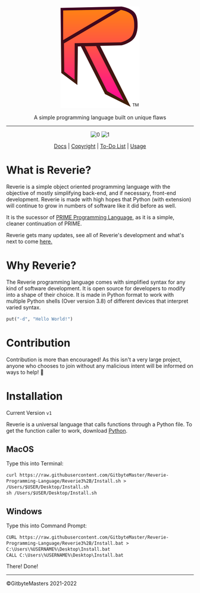 <div align="center">

![logo](https://raw.githubusercontent.com/GitbyteMaster/Reverie-Programming-Language/Reverie3%2B/assets/newlogo.svg)

A simple programming language built on unique flaws

------

![0](https://img.shields.io/badge/Complete-No-red) ![1](https://img.shields.io/badge/Platforms-Unix%20%7C%20Windows-success)

[Docs]() | [Copyright](https://github.com/GitbyteMaster/Reverie-Programming-Language/blob/main/LICENSE.md) | [To-Do List](https://github.com/GitbyteMaster/Reverie-Programming-Language/blob/Reverie3%2B/TODO.md) | [Usage](https://github.com/GitbyteMaster/Reverie-Programming-Language/blob/Reverie3%2B/Usage.md)

</div>



# What is Reverie?
Reverie is a simple object oriented programming language with the objective of mostly simplifying back-end, and if necessary, front-end development. Reverie is made with high hopes that Python (with extension) will continue to grow in numbers of software like it did before as well.

It is the sucessor of [PRIME Programming Language](https://github.com/GitbyteMaster/PRIME-Lang), as it is a simple, cleaner continuation of PRIME.

Reverie gets many updates, see all of Reverie's development and what's next to come [here.](https://github.com/GitbyteMaster/Reverie-Programming-Language/blob/main/TODO.md)


# Why Reverie?
The Reverie programming language comes with simplified syntax for any kind of software development. It is open source for developers to modify into a shape of their choice. It is made in Python format to work with multiple Python shells (Over version 3.8) of different devices that interpret varied syntax.

```python
put("-d", "Hello World!")
```

# Contribution
Contribution is more than encouraged! As this isn't a very large project, anyone who chooses to join without any malicious intent will be informed on ways to help! 🤩

# Installation
Current Version `v1`

Reverie is a universal language that calls functions through a Python file. To get the function caller to work, download [Python](https://www.python.org/downloads/).
## MacOS
Type this into Terminal:

```shell
curl https://raw.githubusercontent.com/GitbyteMaster/Reverie-Programming-Language/Reverie3%2B/Install.sh > /Users/$USER/Desktop/Install.sh
sh /Users/$USER/Desktop/Install.sh
```
## Windows
Type this into Command Prompt:
```batch
CURL https://raw.githubusercontent.com/GitbyteMaster/Reverie-Programming-Language/Reverie3%2B/Install.bat > C:\Users\%USERNAME%\Desktop\Install.bat
CALL C:\Users\%USERNAME%\Desktop\Install.bat
```
There! Done!

---
©GitbyteMasters 2021-2022
